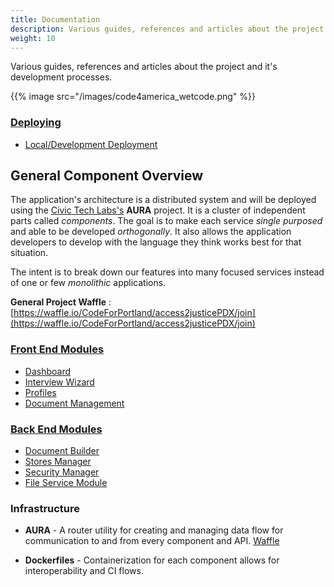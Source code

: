 ```yaml
---
title: Documentation
description: Various guides, references and articles about the project and it's development processes.  
weight: 10
---
```


Various guides, references and articles about the project and it's development processes.

{{% image src="/images/code4america_wetcode.png" %}}
### [Deploying](deployment/)

- [Local/Development Deployment](deployment/local-deploy/)

## General Component Overview

The application's architecture is a distributed system and will be deployed using the [Civic Tech Labs's](https://www.codeforportland.org/CivicTechLab/) **AURA** project. It is a cluster of independent parts called *components*. 
The goal is to make each service *single purposed* and able to be developed *orthogonally*. 
It also allows the application developers to develop with the language they think works best for that situation. 

The intent is to break down our features into many focused services instead of one or few *monolithic* applications. 


**General Project Waffle** : [https://waffle.io/CodeForPortland/access2justicePDX/join](https://waffle.io/CodeForPortland/access2justicePDX/join)

### [Front End Modules](front-end)

- [Dashboard](front-end/dashboard)
- [Interview Wizard](front-end/interview-wizard)
- [Profiles](front-end/profiles)
- [Document Management](front-end/document-management)

### [Back End Modules](back-end)

- [Document Builder](back-end/document-builder)
- [Stores Manager](back-end/stores)
- [Security Manager](back-end/security)
- [File Service Module](back-end/file-service)

### Infrastructure

- **AURA** - A router utility for creating and managing data flow for communication to and from every component and API. [Waffle](https://waffle.io/CodeForPortland/CTL-AURA/join)  

- **Dockerfiles** - Containerization for each component allows for interoperability and CI flows.

